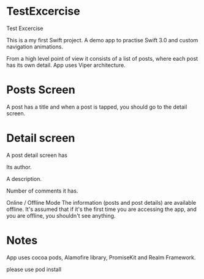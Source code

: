 # TestExcercise
Test Excercise

This is a my first Swift project. A demo app to practise Swift 3.0 and custom navigation animations.

From a high level point of view it consists of a list of posts, where each post has its own detail. App uses Viper architecture. 

# Posts Screen

A post has a title and when a post is tapped, you should go to the detail screen.

# Detail screen
A post detail screen has

Its author.

A description. 

Number of comments it has.

Online / Offline Mode
The information (posts and post details) are available offline. It's assumed that if it's the first time you are accessing the app, and you are offline, you shouldn't see anything.

# Notes
App uses cocoa pods, Alamofire library, PromiseKit and Realm Framework. 

please use pod install



